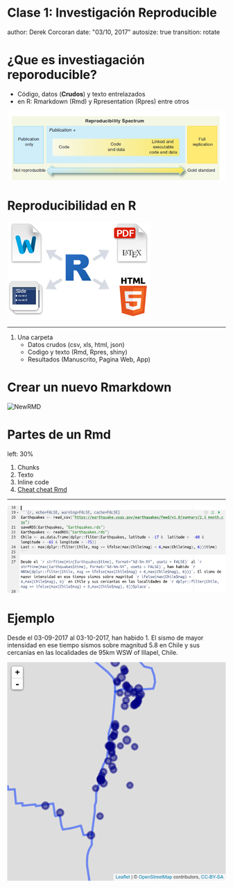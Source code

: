 <style>
.small-code pre code {
font-size: 1em;
}
</style>


Clase 1: Investigación Reproducible
========================================================
author: Derek Corcoran
date: "03/10, 2017"
autosize: true
transition: rotate


¿Que es investiagación reporoducible?
========================================================


- Código, datos (**Crudos**) y texto entrelazados
- en R: Rmarkdown (Rmd) y Rpresentation (Rpres) entre otros

![Peng](Reproducible.png)


Reproducibilidad en R
========================================================

![Rep](Rmark.png)

***

1. Una carpeta
    + Datos crudos (csv, xls, html, json)
    + Codigo y texto (Rmd, Rpres, shiny)
    + Resultados (Manuscrito, Pagina Web, App)


Crear un nuevo Rmarkdown
========================================================

![NewRMD](https://archive.org/download/NewRmd/NewRmd.png)

Partes de un Rmd
========================================================
left: 30%

1. Chunks
2. Texto
3. Inline code
4. [Cheat cheat Rmd](https://www.rstudio.com/wp-content/uploads/2015/02/rmarkdown-cheatsheet.pdf)

***

![NewRMD](RMDexample.png)

Ejemplo
========================================================





Desde el 03-09-2017 al 03-10-2017, han habido 1. El sismo de mayor intensidad en ese tiempo sismos sobre magnitud 5.8 en Chile y sus cercanias en las localidades de 95km WSW of Illapel, Chile.


![Sismos ocurridos en el mundo en los últimos 30 días con magnitud sobre 2.5 (Datos extraidos de USGS))](Clase1InvestigacionReproducible-figure/unnamed-chunk-4-1.png)
